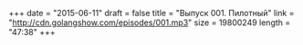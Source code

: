 +++
date = "2015-06-11"
draft = false
title = "Выпуск 001. Пилотный"
link = "http://cdn.golangshow.com/episodes/001.mp3"
size = 19800249
length = "47:38"
+++
